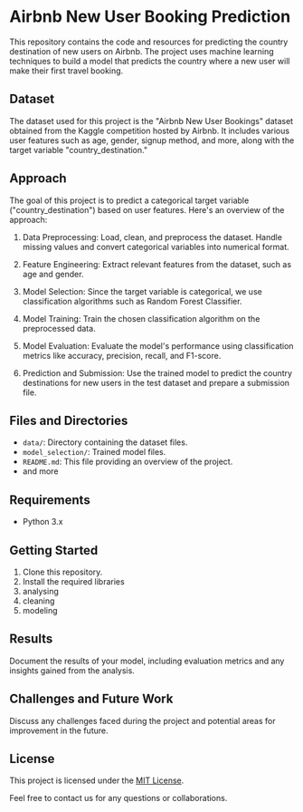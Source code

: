 # Airbnb New User Booking Prediction

This repository contains the code and resources for predicting the country destination of new users on Airbnb. The project uses machine learning techniques to build a model that predicts the country where a new user will make their first travel booking.

## Dataset

The dataset used for this project is the "Airbnb New User Bookings" dataset obtained from the Kaggle competition hosted by Airbnb. It includes various user features such as age, gender, signup method, and more, along with the target variable "country_destination."

## Approach

The goal of this project is to predict a categorical target variable ("country_destination") based on user features. Here's an overview of the approach:

1. Data Preprocessing: Load, clean, and preprocess the dataset. Handle missing values and convert categorical variables into numerical format.

2. Feature Engineering: Extract relevant features from the dataset, such as age and gender.

3. Model Selection: Since the target variable is categorical, we use classification algorithms such as Random Forest Classifier.

4. Model Training: Train the chosen classification algorithm on the preprocessed data.

5. Model Evaluation: Evaluate the model's performance using classification metrics like accuracy, precision, recall, and F1-score.

6. Prediction and Submission: Use the trained model to predict the country destinations for new users in the test dataset and prepare a submission file.

## Files and Directories

- `data/`: Directory containing the dataset files.
- `model_selection/`: Trained model files.
- `README.md`: This file providing an overview of the project.
- and more

## Requirements

- Python 3.x

## Getting Started

1. Clone this repository.
2. Install the required libraries
3. analysing
4. cleaning
5. modeling
   
## Results

Document the results of your model, including evaluation metrics and any insights gained from the analysis.

## Challenges and Future Work

Discuss any challenges faced during the project and potential areas for improvement in the future.

## License

This project is licensed under the [MIT License](LICENSE).

Feel free to contact us for any questions or collaborations.
